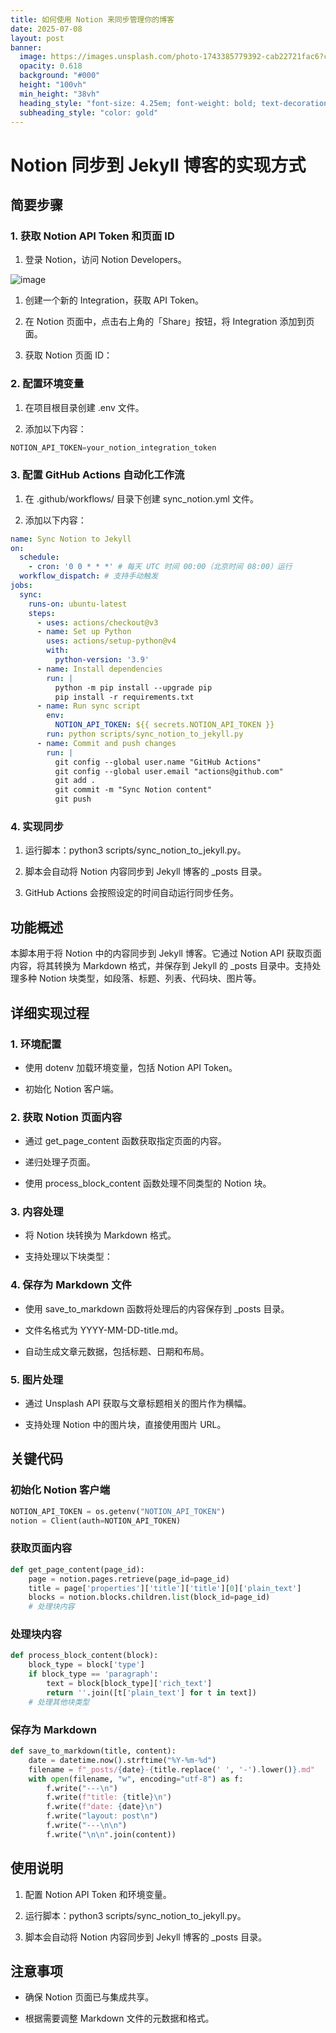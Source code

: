 ```yaml
---
title: 如何使用 Notion 来同步管理你的博客
date: 2025-07-08
layout: post
banner:
  image: https://images.unsplash.com/photo-1743385779392-cab22721fac6?crop=entropy&cs=tinysrgb&fit=max&fm=jpg&ixid=M3w2OTIwMzJ8MHwxfHJhbmRvbXx8fHx8fHx8fDE3NTE5NDkxMTd8&ixlib=rb-4.1.0&q=80&w=1080
  opacity: 0.618
  background: "#000"
  height: "100vh"
  min_height: "38vh"
  heading_style: "font-size: 4.25em; font-weight: bold; text-decoration: underline"
  subheading_style: "color: gold"
---
```


# Notion 同步到 Jekyll 博客的实现方式

## 简要步骤

### 1. 获取 Notion API Token 和页面 ID

1. 登录 Notion，访问 Notion Developers。

![image](https://prod-files-secure.s3.us-west-2.amazonaws.com/a7a0cc5a-89b9-4cda-8686-1fba0ca52f40/d19c1afe-dea5-4312-9333-786b0ba83054/image.png?X-Amz-Algorithm=AWS4-HMAC-SHA256&X-Amz-Content-Sha256=UNSIGNED-PAYLOAD&X-Amz-Credential=ASIAZI2LB466ZXULHVZ6%2F20250708%2Fus-west-2%2Fs3%2Faws4_request&X-Amz-Date=20250708T043156Z&X-Amz-Expires=3600&X-Amz-Security-Token=IQoJb3JpZ2luX2VjEHsaCXVzLXdlc3QtMiJGMEQCIDKGoAWU1oy2TqFN%2F1aKAP5Ynx80%2BNhOu95F%2FPye5vrhAiAdrrCWWbr47jGHCU%2BMunv%2F96CEKwotURidmNheIzr7GSqIBAiD%2F%2F%2F%2F%2F%2F%2F%2F%2F%2F8BEAAaDDYzNzQyMzE4MzgwNSIMHY4anvtMkWzAaF4tKtwDAPzQw2cjmgeMafjuGxMosOizqL%2BC1Fb%2BlDpOn3lL9HuvSVH7B7W1%2Bl7YbuN9hp3FkMjBpzkUD3PWdF%2FDBYhB%2BfARyIc%2BaiBuHD0y7QA2t5O5T9V1QlyMXp%2BrMG%2BLIui%2Fxwv6nTw7VYXWkQ51a0Cyyf8lB3z57e0DP5FeE8TB5CNByCbESPIQsBdBteHheNI8vLf5ss5CPHuBNVcomBoxYqYnrL3Vep%2BSwANXgwW3IfAXeacl9fe%2Ff6dfT72%2FsvrNQROZGCr0R1le7oWW5obGtbg41sTcOjtG92Qeam561w%2Fr4hntt5nK7JrUcK1VQmWZcBZ6OAA47bbR24TZ%2FqUbJovoeDS%2Ba3tO5ZM1%2FL5c1dQZ4khBj5l27K95eoOd%2BIdlwW9m5A9HekwaULqZNFWuY9izJUx4921agXcQya6olyJvDpYcfK5udn7YUJ1rBrn68pW%2B00RS5QnZVEMcaVPFfAtNfbdkRPOuy9%2FdIImIjJkJg0gYWLekBR%2Brbg3HAZ5YKfLMj8FLoYItZISDcJpDTo0byULEdIZDWoInXGfXXtYOkmhKxVghvFEnUlDraNRsO%2BnhJlDn3qpg5gHKbXQmSG0Aaip1zdadZMjLgQmD8mY9Lgy38tx%2FQjODjAEwmYSywwY6pgFv9cNtg7DiXgyRMrWfcP7Yin4G8JhcXcq5kbXYN9opfroXH3n6%2B9KWy%2B9IsuMwboOg9qUTDIxJOBEFZYiPamoRrmubswC74HDxp%2BWOdQnNSv4%2B0CXixxja9pPNlZtJBAHpRV4Xkf%2ByePdsC7AT5%2FSR7OGYHux8eY%2B7reNadMNs%2BlDylV6gULxti2oEXSivMXe816JFP8zTv6O9t8AGI6hsuqDGpYn0&X-Amz-Signature=16640e4a910d39b0b67348c0c469c775af72d9c7e23b0f5578207cfd4027f8da&X-Amz-SignedHeaders=host&x-amz-checksum-mode=ENABLED&x-id=GetObject)

1. 创建一个新的 Integration，获取 API Token。

1. 在 Notion 页面中，点击右上角的「Share」按钮，将 Integration 添加到页面。

1. 获取 Notion 页面 ID：


### 2. 配置环境变量

1. 在项目根目录创建 .env 文件。

1. 添加以下内容：

```javascript
NOTION_API_TOKEN=your_notion_integration_token
```

### 3. 配置 GitHub Actions 自动化工作流

1. 在 .github/workflows/ 目录下创建 sync_notion.yml 文件。

1. 添加以下内容：

```yaml
name: Sync Notion to Jekyll
on:
  schedule:
    - cron: '0 0 * * *' # 每天 UTC 时间 00:00（北京时间 08:00）运行
  workflow_dispatch: # 支持手动触发
jobs:
  sync:
    runs-on: ubuntu-latest
    steps:
      - uses: actions/checkout@v3
      - name: Set up Python
        uses: actions/setup-python@v4
        with:
          python-version: '3.9'
      - name: Install dependencies
        run: |
          python -m pip install --upgrade pip
          pip install -r requirements.txt
      - name: Run sync script
        env:
          NOTION_API_TOKEN: ${{ secrets.NOTION_API_TOKEN }}
        run: python scripts/sync_notion_to_jekyll.py
      - name: Commit and push changes
        run: |
          git config --global user.name "GitHub Actions"
          git config --global user.email "actions@github.com"
          git add .
          git commit -m "Sync Notion content"
          git push
```

### 4. 实现同步

1. 运行脚本：python3 scripts/sync_notion_to_jekyll.py。

1. 脚本会自动将 Notion 内容同步到 Jekyll 博客的 _posts 目录。

1. GitHub Actions 会按照设定的时间自动运行同步任务。

## 功能概述

本脚本用于将 Notion 中的内容同步到 Jekyll 博客。它通过 Notion API 获取页面内容，将其转换为 Markdown 格式，并保存到 Jekyll 的 _posts 目录中。支持处理多种 Notion 块类型，如段落、标题、列表、代码块、图片等。

## 详细实现过程

### 1. 环境配置

- 使用 dotenv 加载环境变量，包括 Notion API Token。

- 初始化 Notion 客户端。

### 2. 获取 Notion 页面内容

- 通过 get_page_content 函数获取指定页面的内容。

- 递归处理子页面。

- 使用 process_block_content 函数处理不同类型的 Notion 块。

### 3. 内容处理

- 将 Notion 块转换为 Markdown 格式。

- 支持处理以下块类型：


### 4. 保存为 Markdown 文件

- 使用 save_to_markdown 函数将处理后的内容保存到 _posts 目录。

- 文件名格式为 YYYY-MM-DD-title.md。

- 自动生成文章元数据，包括标题、日期和布局。

### 5. 图片处理

- 通过 Unsplash API 获取与文章标题相关的图片作为横幅。

- 支持处理 Notion 中的图片块，直接使用图片 URL。

## 关键代码

### 初始化 Notion 客户端

```python
NOTION_API_TOKEN = os.getenv("NOTION_API_TOKEN")
notion = Client(auth=NOTION_API_TOKEN)
```

### 获取页面内容

```python
def get_page_content(page_id):
    page = notion.pages.retrieve(page_id=page_id)
    title = page['properties']['title']['title'][0]['plain_text']
    blocks = notion.blocks.children.list(block_id=page_id)
    # 处理块内容
```

### 处理块内容

```python
def process_block_content(block):
    block_type = block['type']
    if block_type == 'paragraph':
        text = block[block_type]['rich_text']
        return ''.join([t['plain_text'] for t in text])
    # 处理其他块类型
```

### 保存为 Markdown

```python
def save_to_markdown(title, content):
    date = datetime.now().strftime("%Y-%m-%d")
    filename = f"_posts/{date}-{title.replace(' ', '-').lower()}.md"
    with open(filename, "w", encoding="utf-8") as f:
        f.write("---\n")
        f.write(f"title: {title}\n")
        f.write(f"date: {date}\n")
        f.write("layout: post\n")
        f.write("---\n\n")
        f.write("\n\n".join(content))
```

## 使用说明

1. 配置 Notion API Token 和环境变量。

1. 运行脚本：python3 scripts/sync_notion_to_jekyll.py。

1. 脚本会自动将 Notion 内容同步到 Jekyll 博客的 _posts 目录。

## 注意事项

- 确保 Notion 页面已与集成共享。

- 根据需要调整 Markdown 文件的元数据和格式。